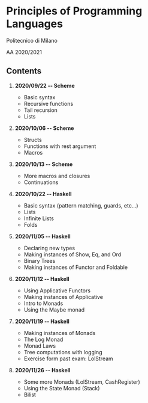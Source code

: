 # Principles of Programming Languages
Politecnico di Milano

AA 2020/2021


Contents
--------

1. **2020/09/22 -- Scheme**
    * Basic syntax
    * Recursive functions
    * Tail recursion
    * Lists

2. **2020/10/06 -- Scheme**
    * Structs
    * Functions with rest argument
    * Macros

3. **2020/10/13 -- Scheme**
    * More macros and closures
    * Continuations

4. **2020/10/22 -- Haskell**
    * Basic syntax (pattern matching, guards, etc...)
    * Lists
    * Infinite Lists
    * Folds

5. **2020/11/05 -- Haskell**
    * Declaring new types
    * Making instances of Show, Eq, and Ord
    * Binary Trees
    * Making instances of Functor and Foldable

6. **2020/11/12 -- Haskell**
    * Using Applicative Functors
    * Making instances of Applicative
    * Intro to Monads
    * Using the Maybe monad

7. **2020/11/19 -- Haskell**
    * Making instances of Monads
    * The Log Monad
    * Monad Laws
    * Tree computations with logging
    * Exercise form past exam: LolStream

8. **2020/11/26 -- Haskell**
    * Some more Monads (LolStream, CashRegister)
    * Using the State Monad (Stack)
    * Bilist

